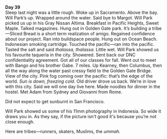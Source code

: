 **Day 39**  
Sleep last night was a little rough. Woke up in Sacramento. Above the bay. Will Park’s up. Wrapped around the water. Said bye to Margot. Will Park picked us up in his Gray Nissan Altima. Breakfast in Pacific Heights, Sweet Maple. Talked magazines. Hung out in Golden Gate park. It’s building a tribe—Sliced Bread is a short term realization of amigo. Regained confidence about our project. Ran into buildspace people. Hung out on Ocean Beach. Indonesian smoking cartridge. Touched the pacific—ran into the pacific. Tasted the salt and said *thalassa, thalassa.* Little wet. Will Park showed us his favourite taqueria in the city. Showered. Sent back our DNC confidentiality agreement. Got all of our classes for fall. Went out to meet with Bango and his brother Gabe. 7 miles. Up Kearney, then Columbus, then all the way along the water past cressy field to the Golden Gate Bridge. View of the city. Pink fog coming over the pacific: that’s the edge of the world. *Sun is down, freezing cold*. Old driver drove us back. We’re in love with this city. Said we will one day live here. Made noodles for dinner in the hostel. Met Adam from Sydney and Giovanni from Rome. 

Did not expect to get sunburnt in San Francisco. 

Will Park showed us some of his 11mm photography in Indonesia. So wide it draws you in. As they say, if the picture isn't good it's because you’re not close enough. 

Here are tribes—runners, skaters, Muslims, the *ummah.*